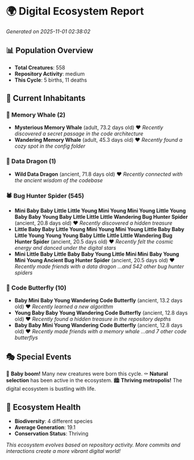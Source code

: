 # 🌍 Digital Ecosystem Report
*Generated on 2025-11-01 02:38:02*

## 📊 Population Overview
- **Total Creatures**: 558
- **Repository Activity**: medium
- **This Cycle**: 5 births, 11 deaths

## 👥 Current Inhabitants

### 🐋 Memory Whale (2)
- **Mysterious Memory Whale** (adult, 73.2 days old) ❤️
  *Recently discovered a secret passage in the code architecture*
- **Wandering Memory Whale** (adult, 45.3 days old) ❤️
  *Recently found a cozy spot in the config folder*

### 🐉 Data Dragon (1)
- **Wild Data Dragon** (ancient, 71.8 days old) ❤️
  *Recently connected with the ancient wisdom of the codebase*

### 🕷️ Bug Hunter Spider (545)
- **Mini Baby Baby Little Little Young Mini Young Mini Young Little Young Baby Baby Young Baby Little Little Little Wandering Bug Hunter Spider** (ancient, 20.8 days old) ❤️
  *Recently discovered a hidden treasure*
- **Little Baby Baby Little Young Mini Young Mini Young Little Baby Baby Little Young Young Young Baby Little Little Little Wandering Bug Hunter Spider** (ancient, 20.5 days old) ❤️
  *Recently felt the cosmic energy and danced under the digital stars*
- **Mini Little Baby Little Baby Baby Young Little Mini Mini Baby Young Mini Young Ancient Bug Hunter Spider** (ancient, 20.5 days old) ❤️
  *Recently made friends with a data dragon*
  *...and 542 other bug hunter spiders*

### 🦋 Code Butterfly (10)
- **Baby Mini Baby Young Wandering Code Butterfly** (ancient, 13.2 days old) ❤️
  *Recently learned a new algorithm*
- **Young Baby Baby Young Wandering Code Butterfly** (ancient, 12.8 days old) ❤️
  *Recently found a hidden treasure in the repository depths*
- **Baby Baby Mini Young Wandering Code Butterfly** (ancient, 12.8 days old) ❤️
  *Recently made friends with a memory whale*
  *...and 7 other code butterflys*

## 🎭 Special Events

🎉 **Baby boom!** Many new creatures were born this cycle.
⚰️ **Natural selection** has been active in the ecosystem.
🏙️ **Thriving metropolis!** The digital ecosystem is bustling with life.

## 🔬 Ecosystem Health
- **Biodiversity**: 4 different species
- **Average Generation**: 19.1
- **Conservation Status**: Thriving

*This ecosystem evolves based on repository activity. More commits and interactions create a more vibrant digital world!*